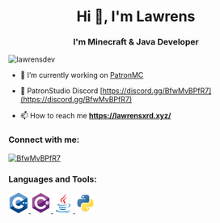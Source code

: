 <h1 align="center">Hi 👋, I'm Lawrens</h1>
<h3 align="center">I'm Minecraft & Java Developer</h3>

<p align="left"> <img src="https://komarev.com/ghpvc/?username=lawrensdev&label=Profile%20views&color=0e75b6&style=flat" alt="lawrensdev" /> </p>

- 🔭 I’m currently working on [PatronMC](https://discord.gg/Pdpyddd496)

- 👯 PatronStudio Discord [https://discord.gg/BfwMvBPfR7](https://discord.gg/BfwMvBPfR7)

- 📫 How to reach me **https://lawrensxrd.xyz/**

<h3 align="left">Connect with me:</h3>
<p align="left">
<a href="https://discord.gg/BfwMvBPfR7" target="blank"><img align="center" src="https://raw.githubusercontent.com/rahuldkjain/github-profile-readme-generator/master/src/images/icons/Social/discord.svg" alt="BfwMvBPfR7" height="30" width="40" /></a>
</p>

<h3 align="left">Languages and Tools:</h3>
<p align="left"> <a href="https://www.w3schools.com/cpp/" target="_blank" rel="noreferrer"> <img src="https://raw.githubusercontent.com/devicons/devicon/master/icons/cplusplus/cplusplus-original.svg" alt="cplusplus" width="40" height="40"/> </a> <a href="https://www.w3schools.com/cs/" target="_blank" rel="noreferrer"> <img src="https://raw.githubusercontent.com/devicons/devicon/master/icons/csharp/csharp-original.svg" alt="csharp" width="40" height="40"/> </a> <a href="https://www.java.com" target="_blank" rel="noreferrer"> <img src="https://raw.githubusercontent.com/devicons/devicon/master/icons/java/java-original.svg" alt="java" width="40" height="40"/> </a> <a href="https://www.python.org" target="_blank" rel="noreferrer"> <img src="https://raw.githubusercontent.com/devicons/devicon/master/icons/python/python-original.svg" alt="python" width="40" height="40"/> </a> </p>
